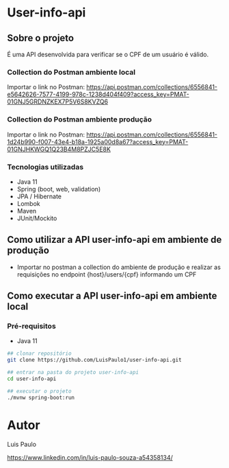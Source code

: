 # User-info-api

## Sobre o projeto

É uma API desenvolvida para verificar se o CPF de um usuário é válido.
 
### Collection do Postman ambiente local
Importar o link no Postman: https://api.postman.com/collections/6556841-e5642626-7577-4199-978c-1238d404f409?access_key=PMAT-01GNJ5GRDNZKEX7P5V6S8KVZQ6

### Collection do Postman ambiente produção
Importar o link no Postman: https://api.postman.com/collections/6556841-1d24b990-f007-43e4-b18a-1925a00d8a67?access_key=PMAT-01GNJHKWGQ1Q23B4M8PZJC5E8K

### Tecnologias utilizadas
- Java 11
- Spring (boot, web, validation)
- JPA / Hibernate
- Lombok
- Maven
- JUnit/Mockito

## Como utilizar a API user-info-api em ambiente de produção
- Importar no postman a collection do ambiente de produção e realizar as requisições no endpoint {host}/users/{cpf} informando um CPF

## Como executar a API user-info-api em ambiente local
### Pré-requisitos
- Java 11

```bash
## clonar repositório
git clone https://github.com/LuisPaulo1/user-info-api.git

## entrar na pasta do projeto user-info-api
cd user-info-api

## executar o projeto
./mvnw spring-boot:run
```

# Autor

Luis Paulo

https://www.linkedin.com/in/luis-paulo-souza-a54358134/

